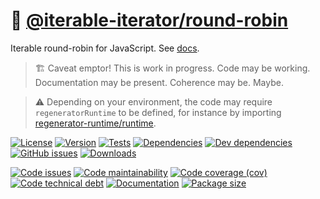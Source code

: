:carousel_horse: [@iterable-iterator/round-robin](https://iterable-iterator.github.io/round-robin)
==

Iterable round-robin for JavaScript.
See [docs](https://iterable-iterator.github.io/round-robin/index.html).

> :building_construction: Caveat emptor! This is work in progress. Code may be
> working. Documentation may be present. Coherence may be. Maybe.

> :warning: Depending on your environment, the code may require
> `regeneratorRuntime` to be defined, for instance by importing
> [regenerator-runtime/runtime](https://www.npmjs.com/package/regenerator-runtime).

[![License](https://img.shields.io/github/license/iterable-iterator/round-robin.svg)](https://raw.githubusercontent.com/iterable-iterator/round-robin/main/LICENSE)
[![Version](https://img.shields.io/npm/v/@iterable-iterator/round-robin.svg)](https://www.npmjs.org/package/@iterable-iterator/round-robin)
[![Tests](https://img.shields.io/github/workflow/status/iterable-iterator/round-robin/ci:test?event=push&label=tests)](https://github.com/iterable-iterator/round-robin/actions/workflows/ci:test.yml?query=branch:main)
[![Dependencies](https://img.shields.io/david/iterable-iterator/round-robin.svg)](https://david-dm.org/iterable-iterator/round-robin)
[![Dev dependencies](https://img.shields.io/david/dev/iterable-iterator/round-robin.svg)](https://david-dm.org/iterable-iterator/round-robin?type=dev)
[![GitHub issues](https://img.shields.io/github/issues/iterable-iterator/round-robin.svg)](https://github.com/iterable-iterator/round-robin/issues)
[![Downloads](https://img.shields.io/npm/dm/@iterable-iterator/round-robin.svg)](https://www.npmjs.org/package/@iterable-iterator/round-robin)

[![Code issues](https://img.shields.io/codeclimate/issues/iterable-iterator/round-robin.svg)](https://codeclimate.com/github/iterable-iterator/round-robin/issues)
[![Code maintainability](https://img.shields.io/codeclimate/maintainability/iterable-iterator/round-robin.svg)](https://codeclimate.com/github/iterable-iterator/round-robin/trends/churn)
[![Code coverage (cov)](https://img.shields.io/codecov/c/gh/iterable-iterator/round-robin/main.svg)](https://codecov.io/gh/iterable-iterator/round-robin)
[![Code technical debt](https://img.shields.io/codeclimate/tech-debt/iterable-iterator/round-robin.svg)](https://codeclimate.com/github/iterable-iterator/round-robin/trends/technical_debt)
[![Documentation](https://iterable-iterator.github.io/round-robin/badge.svg)](https://iterable-iterator.github.io/round-robin/source.html)
[![Package size](https://img.shields.io/bundlephobia/minzip/@iterable-iterator/round-robin)](https://bundlephobia.com/result?p=@iterable-iterator/round-robin)
